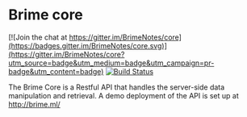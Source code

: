 # Brime core

[![Join the chat at https://gitter.im/BrimeNotes/core](https://badges.gitter.im/BrimeNotes/core.svg)](https://gitter.im/BrimeNotes/core?utm_source=badge&utm_medium=badge&utm_campaign=pr-badge&utm_content=badge)
[![Build Status](https://travis-ci.org/BrimeNotes/core.svg?branch=master)](https://travis-ci.org/BrimeNotes/core)

The Brime Core is a Restful API that handles the server-side data manipulation and retrieval. A demo deployment of the API is set up at http://brime.ml/
